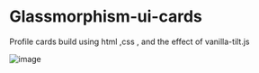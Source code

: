# Glassmorphism-ui-cards

Profile cards build using html ,css , and the effect of vanilla-tilt.js 

![image](https://user-images.githubusercontent.com/73299058/178841878-5449cf8e-6bd6-4646-ae61-b42c6fae778e.png)
